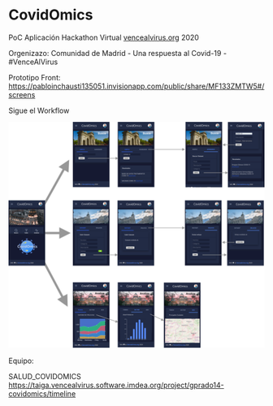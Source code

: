 # CovidOmics

PoC Aplicación Hackathon Virtual [vencealvirus.org](vencealvirus.org) 2020

Orgenizazo: Comunidad de Madrid - Una respuesta al Covid-19 - #VenceAlVirus

Prototipo Front:
https://pabloinchausti135051.invisionapp.com/public/share/MF133ZMTW5#/screens

Sigue el Workflow

<a target="_blank" href="https://pabloinchausti135051.invisionapp.com/public/share/MF133ZMTW5#/screens">
  <img src="../Desgin CovidOmics App v1.0.png"/>
</a>

Equipo:

SALUD_COVIDOMICS
https://taiga.vencealvirus.software.imdea.org/project/gprado14-covidomics/timeline


